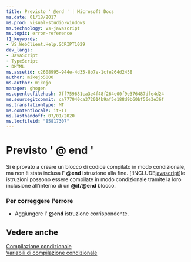 ```yaml
---
title: Previsto ' @end ' | Microsoft Docs
ms.date: 01/18/2017
ms.prod: visual-studio-windows
ms.technology: vs-javascript
ms.topic: error-reference
f1_keywords:
- VS.WebClient.Help.SCRIPT1029
dev_langs:
- JavaScript
- TypeScript
- DHTML
ms.assetid: c2608995-944e-4d35-8b7e-1cfe264d2458
author: mikejo5000
ms.author: mikejo
manager: ghogen
ms.openlocfilehash: 7ff759681ca3e4f48f264e00f9e376487dfe4d24
ms.sourcegitcommit: ca777040ca372014b9af5e188d9b60bf56e3e36f
ms.translationtype: MT
ms.contentlocale: it-IT
ms.lasthandoff: 07/01/2020
ms.locfileid: "85817307"
---
```

# <a name="expected-end"></a>Previsto ' \@ end '
Si è provato a creare un blocco di codice compilato in modo condizionale, ma non è stata inclusa l' <strong>@end</strong> istruzione alla fine. [!INCLUDE[javascript](../../javascript/includes/javascript-md.md)]le istruzioni possono essere compilate in modo condizionale tramite la loro inclusione all'interno di un <strong>@if/@end</strong> blocco.  
  
### <a name="to-correct-this-error"></a>Per correggere l'errore  
  
- Aggiungere l' <strong>@end</strong> istruzione corrispondente.  
  
## <a name="see-also"></a>Vedere anche  
 [Compilazione condizionale](../../javascript/advanced/conditional-compilation-javascript.md)   
 [Variabili di compilazione condizionale](../../javascript/advanced/conditional-compilation-variables-javascript.md)

